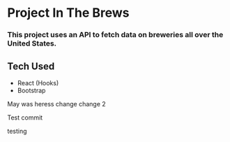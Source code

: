 # Project In The Brews

### This project uses an API to fetch data on breweries all over the United States.

## Tech Used
- React (Hooks)
- Bootstrap

May was heress
change 
change 2

Test commit

testing